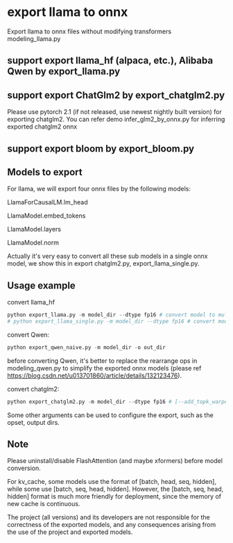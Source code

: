# export llama to onnx
Export llama to onnx files without modifying transformers modeling_llama.py

## support export llama_hf (alpaca, etc.), Alibaba Qwen by export_llama.py

## support export ChatGlm2 by export_chatglm2.py
Please use pytorch 2.1 (if not released, use newest nightly built version) for exporting chatglm2.
You can refer demo infer_glm2_by_onnx.py for inferring exported chatglm2 onnx

## support export bloom by export_bloom.py

## Models to export

For llama, we will export four onnx files by the following models:

LlamaForCausalLM.lm_head

LlamaModel.embed_tokens

LlamaModel.layers

LlamaModel.norm

Actually it's very easy to convert all these sub models in a single onnx model, we show this in export chatglm2.py, export_llama_single.py.


## Usage example

convert llama_hf
```python
python export_llama.py -m model_dir --dtype fp16 # convert model to multi onnx files
# python export_llama_single.py -m model_dir --dtype fp16 # convert model to single onnx file
```

convert Qwen:
```python
python export_qwen_naive.py -m model_dir -o out_dir
```
before converting Qwen, it's better to replace the rearrange ops in modeling_qwen.py to simplify the exported onnx models (please ref https://blog.csdn.net/u013701860/article/details/132123476). 

convert chatglm2:
```python
python export_chatglm2.py -m model_dir --dtype fp16 # [--add_topk_warper 1]
```

Some other arguments can be used to configure the export, such as the opset, output dirs.



## Note

Please uninstall/disable FlashAttention (and maybe xformers) before model conversion.

For kv_cache, some models use the format of [batch, head, seq, hidden], while some use [batch, seq, head, hidden]. However, the [batch, seq, head, hidden] format is much more friendly for deployment, since the memory of new cache is continuous.

The project (all versions) and its developers are not responsible for the correctness of the exported models, and any consequences arising from the use of the project and exported models.

